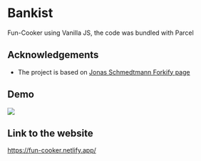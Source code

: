 # Bankist

Fun-Cooker using Vanilla JS, the code was bundled with Parcel

## Acknowledgements

- The project is based on [Jonas Schmedtmann Forkify page](https://github.com/jonasschmedtmann)

## Demo

![](https://github.com/vitalypolishchuk/bankist-page/blob/master/other/demo.gif)

## Link to the website

https://fun-cooker.netlify.app/
